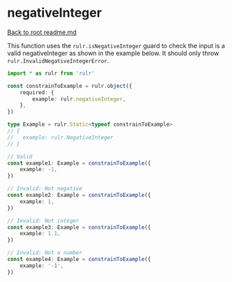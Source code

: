 # negativeInteger

[Back to root readme.md](../../../readme.md)

This function uses the `rulr.isNegativeInteger` guard to check the input is a valid negativeInteger as shown in the example below. It should only throw `rulr.InvalidNegativeIntegerError`.

```ts
import * as rulr from 'rulr'

const constrainToExample = rulr.object({
	required: {
		example: rulr.negativeInteger,
	},
})

type Example = rulr.Static<typeof constrainToExample>
// {
//   example: rulr.NegativeInteger
// }

// Valid
const example1: Example = constrainToExample({
	example: -1,
})

// Invalid: Not negative
const example2: Example = constrainToExample({
	example: 1,
})

// Invalid: Not integer
const example3: Example = constrainToExample({
	example: 1.1,
})

// Invalid: Not a number
const example4: Example = constrainToExample({
	example: '-1',
})
```
